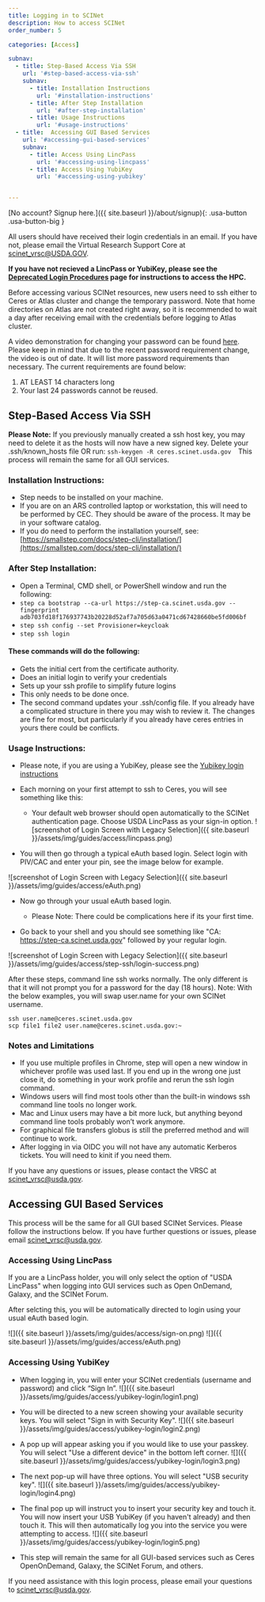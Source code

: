 ```yaml
---
title: Logging in to SCINet
description: How to access SCINet
order_number: 5

categories: [Access]

subnav:
  - title: Step-Based Access Via SSH
    url: '#step-based-access-via-ssh'
    subnav:
      - title: Installation Instructions
        url: '#installation-instructions'
      - title: After Step Installation  
        url: '#after-step-installation' 
      - title: Usage Instructions
        url: '#usage-instructions'
  - title:  Accessing GUI Based Services
    url: '#accessing-gui-based-services'
    subnav:
      - title: Access Using LincPass  
        url: '#accessing-using-lincpass' 
      - title: Access Using YubiKey
        url: '#accessing-using-yubikey'


---
```


[No account? Signup here.]({{ site.baseurl }}/about/signup){: .usa-button .usa-button-big }

All users should have received their login credentials in an email.  If you have not, please email the Virtual Research Support Core at [scinet_vrsc@USDA.GOV](mailto:scinet_vrsc@USDA.GOV?subject=account%20access).

**If you have not recieved a LincPass or YubiKey, please see the [Deprecated Login Procedures](/guides/access/legacy-login) page for instructions to access the HPC.**
<!--excerpt--> 

Before accessing various SCINet resources, new users need to ssh either to Ceres or Atlas cluster and change the temporary password. Note that home directories on Atlas are not created right away, so it is recommended to wait a day after receiving email with the credentials before logging to Atlas cluster.   

A video demonstration for changing your password can be found [here](https://www.youtube.com/watch?v=Amhw2k5mftI). Please keep in mind that due to the recent password requirement change, the video is out of date. It will list more password requirements than necessary.  The current requirements are found below:
1. AT LEAST 14 characters long
2. Your last 24 passwords cannot be reused.



## Step-Based Access Via SSH

**Please Note:** 
If you previously manually created a ssh host key, you may need to delete it as the hosts will now have a new signed key.
Delete your .ssh/known_hosts file OR run:
`ssh-keygen -R ceres.scinet.usda.gov 
`This process will remain the same for all GUI services.
 
### Installation Instructions:

- Step needs to be installed on your machine.
- If you are on an ARS controlled laptop or workstation, this will need to be performed by CEC. They should be aware of the process. It may be in your software catalog. 
- If you do need to perform the installation yourself, see: [https://smallstep.com/docs/step-cli/installation/](https://smallstep.com/docs/step-cli/installation/)

### After Step Installation:
- Open a Terminal, CMD shell, or PowerShell window and run the following:
- `step ca bootstrap --ca-url https://step-ca.scinet.usda.gov --fingerprint adb703fd18f176937743b20228d52af7a705d63a0471cd67428660be5fd006bf `
- `step ssh config --set Provisioner=keycloak` 
- `step ssh login`

#### These commands will do the following:
- Gets the initial cert from the certificate authority. 
- Does an initial login to verify your credentials 
- Sets up your ssh profile to simplify future logins 
- This only needs to be done once. 
- The second command updates your .ssh/config file. If you already have a complicated structure in there you may wish to review it. The changes are fine for most, but particularly if you already have ceres entries in yours there could be conflicts. 
 
### Usage Instructions:
- Please note, if you are using a YubiKey, please see the [Yubikey login instructions](#accessing-using-yubikey) 
- Each morning on your first attempt to ssh to Ceres, you will see something like this: 

	- Your default web browser should open automatically to the SCINet authentication page.  Choose USDA LincPass as your sign-in option. 
![screenshot of Login Screen with Legacy Selection]({{ site.baseurl }}/assets/img/guides/access/lincpass.png)

- You will then go through a typical eAuth based login. Select login with PIV/CAC and enter your pin, see the image below for example.
  
![screenshot of Login Screen with Legacy Selection]({{ site.baseurl }}/assets/img/guides/access/eAuth.png)

- Now go through your usual eAuth based login. 
	- Please Note: There could be complications here if its your first time.

- Go back to your shell and you should see something like "CA: https://step-ca.scinet.usda.gov" followed by your regular login.
  
![screenshot of Login Screen with Legacy Selection]({{ site.baseurl }}/assets/img/guides/access/step-ssh/login-success.png)

After these steps, command line ssh works normally. The only different is that it will not prompt you for a password for the day (18 hours). 
	Note: With the below examples, you will swap user.name for your own SCINet username.
```
ssh user.name@ceres.scinet.usda.gov 
scp file1 file2 user.name@ceres.scinet.usda.gov:~ 
```

### Notes and Limitations

- If you use multiple profiles in Chrome, step will open a new window in whichever profile was used last.   If you end up in the wrong one just close it, do something in your work profile and rerun the ssh login command.  
- Windows users will find most tools other than the built-in windows ssh command line tools no longer work. 
- Mac and Linux users may have a bit more luck, but anything beyond command line tools probably won’t work anymore. 
- For graphical file transfers globus is still the preferred method and will continue to work. 
- After logging in via OIDC you will not have any automatic Kerberos tickets.  You will need to kinit if you need them. 

If you have any questions or issues, please contact the VRSC at scinet_vrsc@usda.gov.

## Accessing GUI Based Services

This process will be the same for all GUI based SCINet Services. Please follow the instructions below.  If you have further questions or issues, please email [scinet_vrsc@usda.gov](scinet_vrsc@usda.gov). 
 
### Accessing Using LincPass

If you are a LincPass holder, you will only select the option of "USDA LincPass" when logging into GUI services such as Open OnDemand, Galaxy, and the SCINet Forum. 

After selcting this, you will be automatically directed to login using your usual eAuth based login.

![]({{ site.baseurl }}/assets/img/guides/access/sign-on.png)
![]({{ site.baseurl }}/assets/img/guides/access/eAuth.png)
 
### Accessing Using YubiKey

- When logging in, you will enter your SCINet credentials (username and password) and click “Sign In”.
![]({{ site.baseurl }}/assets/img/guides/access/yubikey-login/login1.png)

- You will be directed to a new screen showing your available security keys. You will select "Sign in with Security Key".
![]({{ site.baseurl }}/assets/img/guides/access/yubikey-login/login2.png)

- A pop up will appear asking you if you would like to use your passkey. You will select "Use a different device" in the bottom left corner. 
![]({{ site.baseurl }}/assets/img/guides/access/yubikey-login/login3.png)

- The next pop-up will have three options. You will select "USB security key".
![]({{ site.baseurl }}/assets/img/guides/access/yubikey-login/login4.png)

- The final pop up will instruct you to insert your security key and touch it.  You will now insert your USB YubiKey (if you haven't already) and then touch it. This will then automatically log you into the service you were attempting to access. 
![]({{ site.baseurl }}/assets/img/guides/access/yubikey-login/login5.png)

- This step will remain the same for all GUI-based services such as Ceres OpenOnDemand, Galaxy, the SCINet Forum, and others. 

If you need assistance with this login process, please email your questions to scinet_vrsc@usda.gov.


